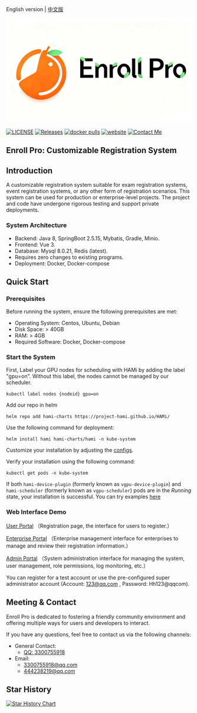 English version | [中文版](README_cn.md) 

<img src="imgs/logo.png" width="600px">

[![LICENSE](https://img.shields.io/github/license/Gao-Ge-Ryan/enroll-pro)](/LICENSE)
[![Releases](https://img.shields.io/github/v/release/Gao-Ge-Ryan/enroll-pro)](https://github.com/Gao-Ge-Ryan/enroll-pro/releases/latest)
[![docker pulls](https://img.shields.io/docker/pulls/gaogegaogle/gao-ge-ryan)](https://hub.docker.com/repositories/gaogegaogle)
[![website](https://img.shields.io/badge/website-blue)](https://www.enrollpro.top)
[![Contact Me](https://img.shields.io/badge/ContactMe-QQ：3300755918-blue)](https://www.enrollpro.top)


## Enroll Pro: Customizable Registration System

## Introduction

A customizable registration system suitable for exam registration systems, event registration systems, or any other form of registration scenarios. This system can be used for production or enterprise-level projects. The project and code have undergone rigorous testing and support private deployments.

### System Architecture

- Backend: Java 8, SpringBoot 2.5.15, Mybatis, Gradle, Minio.
- Frontend: Vue 3.
- Database: Mysql 8.0.21, Redis (latest).
- Requires zero changes to existing programs.
- Deployment: Docker, Docker-compose

## Quick Start

### Prerequisites

Before running the system, ensure the following prerequisites are met:

- Operating System: Centos, Ubuntu, Debian
- Disk Space: > 40GB
- RAM: > 4GB
- Required Software: Docker, Docker-compose

### Start the System

First, Label your GPU nodes for scheduling with HAMi by adding the label "gpu=on". Without this label, the nodes cannot be managed by our scheduler.

```
kubectl label nodes {nodeid} gpu=on
```

Add our repo in helm

```
helm repo add hami-charts https://project-hami.github.io/HAMi/
```

Use the following command for deployment:

```
helm install hami hami-charts/hami -n kube-system
```

Customize your installation by adjusting the [configs](docs/config.md).

Verify your installation using the following command:

```
kubectl get pods -n kube-system
```

If both `hami-device-plugin` (formerly known as `vgpu-device-plugin`)  and `hami-scheduler` (formerly known as `vgpu-scheduler`)  pods are in the *Running* state, your installation is successful. You can try examples [here](examples/nvidia/default_use.yaml) 

### Web Interface Demo

[User Portal](https://www.enrollpro.top) （Registration page, the interface for users to register.）

[Enterprise Portal](https://enterprise.enrollpro.top) （Enterprise management interface for enterprises to manage and review their registration information.）

[Admin Portal](https://admin.enrollpro.top) （System administration interface for managing the system, user management, role permissions, log monitoring, etc.）

You can register for a test account or use the pre-configured super administrator account (Account: 123@qq.com , Password: Hh123@qqcom).

## Meeting & Contact

Enroll Pro is dedicated to fostering a friendly community environment and offering multiple ways for users and developers to interact.

If you have any questions, feel free to contact us via the following channels:

- General Contact:
  - [QQ: 3300755918]()
- Email:
  - [3300755918@qq.com]()
  - [444238219@qq.com]()

## Star History

[![Star History Chart](https://api.star-history.com/svg?repos=star-history/star-history,Gao-Ge-Ryan/enroll-pro&type=date&legend=top-left)](https://www.star-history.com/#star-history/star-history&Gao-Ge-Ryan/enroll-pro&type=date&legend=top-left)
